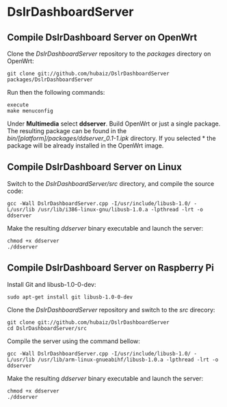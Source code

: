 DslrDashboardServer
===================

## Compile DslrDashboard Server on OpenWrt

Clone the *DslrDashboardServer* repository to the *packages* directory on OpenWrt:

	git clone git://github.com/hubaiz/DslrDashboardServer packages/DslrDashboardServer

Run then the following commands:

	execute
	make menuconfig

Under **Multimedia** select **ddserver**. Build OpenWrt or just a single package. The resulting package can be found in the *bin/[platform]/packages/ddserver_0.1-1.ipk* directory. If you selected * the package will be already installed in the OpenWrt image.


## Compile DslrDashboard Server on Linux

Switch to the *DslrDashboardServer/src* directory, and compile the source code:

	gcc -Wall DslrDashboardServer.cpp -I/usr/include/libusb-1.0/ -L/usr/lib /usr/lib/i386-linux-gnu/libusb-1.0.a -lpthread -lrt -o ddserver

Make the resulting *ddserver* binary executable and launch the server:

	chmod +x ddserver
	./ddserver

## Compile DslrDashboard Server on Raspberry Pi

Install Git and libusb-1.0-0-dev:

	sudo apt-get install git libusb-1.0-0-dev

Clone the *DslrDashboardServer* repository and switch to the *src* direcory:

	git clone git://github.com/hubaiz/DslrDashboardServer
	cd DslrDashboardServer/src

Compile the server using the command bellow:

	gcc -Wall DslrDashboardServer.cpp -I/usr/include/libusb-1.0/ -L/usr/lib /usr/lib/arm-linux-gnueabihf/libusb-1.0.a -lpthread -lrt -o ddserver

Make the resulting *ddserver* binary executable and launch the server:

	chmod +x ddserver
	./ddserver
